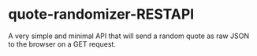 # quote-randomizer-RESTAPI
A very simple and minimal API that will send a random quote as raw JSON to the browser on a GET request.
